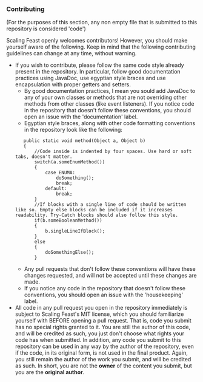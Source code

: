### Contributing

(For the purposes of this section, any non empty file that is submitted to this repository is considered 'code')

Scaling Feast openly welcomes contributors! However, you should make yourself aware of the following. Keep in mind that the following contributing guidelines can change at any time, without warning.

- If you wish to contribute, please follow the same code style already present in the repository. In particular, follow good documentation practices using JavaDoc, use egyptian style braces and use encapsulation with proper getters and setters.
    - By good documentation practices, I mean you sould add JavaDoc to any of your own classes or methods that are not overriding other methods from other classes (like event listeners). If you notice code in the repository that doesn't follow these conventions, you should open an issue with the 'documentation' label.
    - Egyptian style braces, along with other code formatting conventions in the repository look like the following:
    ```
       public static void method(Object a, Object b)
       {
           //Code inside is indented by four spaces. Use hard or soft tabs, doesn't matter.
           switch(a.someEnumMethod())
           {
               case ENUMA:
                   doSomething();
                   break;
               default:
                   break;
           }
           //If blocks with a single line of code should be written like so. Empty else blocks can be included if it increases readability. Try-Catch blocks should also follow this style.
           if(b.someBooleanMethod())
           {
               b.singleLineIfBlock();
           }
           else
           {
               doSomethingElse();
           }
    ```
    - Any pull requests that don't follow these conventions will have these changes requested, and will not be accepted until these changes are made.
    - If you notice any code in the repository that doesn't follow these conventions, you should open an issue with the 'housekeeping' label.
- All code in any pull request you open in the repository immediately is subject to Scaling Feast's MIT license, which you should familiarize yourself with BEFORE opening a pull request. That is, code you submit has no special rights granted to it. You are still the author of this code, and will be credited as such, you just don't choose what rights your code has when submitted. In addition, any code you submit to this repository can be used in any way by the author of the repository, even if the code, in its original form, is not used in the final product. Again, you still remain the author of the work you submit, and will be credited as such. In short, you are not the **owner** of the content you submit, but you are the **original author**.
